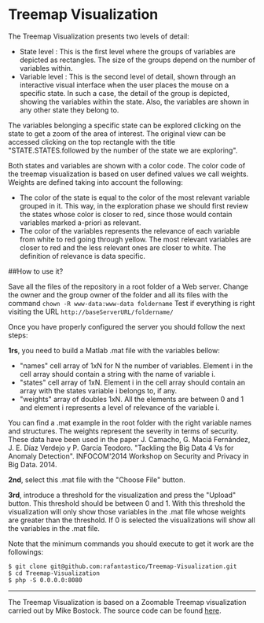 #  Treemap Visualization

The Treemap Visualization presents two levels of detail:

 - State level : This is the first level where the groups of variables are depicted as rectangles. The size of the groups depend on the number of variables within.
 - Variable level : This is the second level of detail, shown through an interactive visual interface when the user places the mouse on a specific state. In such a case, the detail of the group is depicted, showing the variables within the state. Also, the variables are shown in any other state they belong to.

The variables belonging a specific state can be explored clicking on the state to get a zoom of the area of interest. The original view can be accessed clicking on the top rectangle with the title "STATE.STATES.followed by the number of the state we are exploring".

Both states and variables are shown with a color code. The color code of the treemap visualization is based on user defined values we call weights. Weights are defined taking into account the following:
 - The color of the state is equal to the color of the most relevant variable grouped in it. This way, in the exploration phase we should first review the states whose color is closer to red, since those would contain variables marked a-priori as relevant. 
 - The color of the variables represents the relevance of each variable from white to red going through yellow. The most relevant variables are closer to red and the less relevant ones are closer to white. The definition of relevance is data specific.

##How to use it?

Save all the files of the repository in a root folder of a Web server. Change the owner and the group owner of the folder and all its files with the command `chown -R www-data:www-data foldername` Test if everything is right visiting the URL `http://baseServerURL/foldername/`

Once you have properly configured the server you should follow the next steps:

**1rs**, you need to build a Matlab .mat file with the variables bellow:

 - "names" cell array of 1xN for N the number of variables. Element i in the cell array should contain a string with the name of variable i.
 - "states" cell array of 1xN. Element i in the cell array should contain an array with the states variable i belongs to, if any.
 - "weights" array of doubles 1xN. All the elements are between 0 and 1 and element i represents a level of relevance of the variable i.

You can find a .mat example in the root folder with the right variable names and structures. The weights represent the severity in terms of security. These data have been used in the paper J. Camacho, G. Maciá Fernández, J. E. Díaz Verdejo y P. García Teodoro. "Tackling the Big Data 4 Vs for Anomaly Detection". INFOCOM'2014 Workshop on Security and Privacy in Big Data. 2014.

**2nd**, select this .mat file with the "Choose File" button.

**3rd**, introduce a threshold for the visualization and press the "Upload" button. This threshold should be between 0 and 1. With this threshold the visualization will only show those variables in the .mat file whose weights are greater than the threshold. If 0 is selected the visualizations will show all the variables in the .mat file.

Note that the minimum commands you should execute to get it work are the followings:

    $ git clone git@github.com:rafantastico/Treemap-Visualization.git
    $ cd Treemap-Visualization
    $ php -S 0.0.0.0:8080

---

The Treemap Visualization is based on a Zoomable Treemap visualization carried out by Mike Bostock. The source code can be found [here](https://bost.ocks.org/mike/treemap/).
